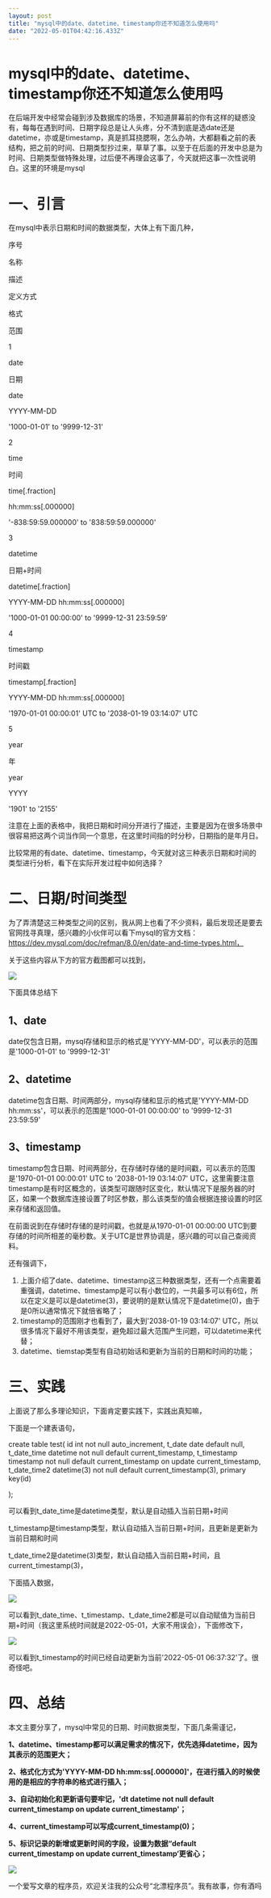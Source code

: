 ```yaml
---
layout: post
title: "mysql中的date、datetime、timestamp你还不知道怎么使用吗"
date: "2022-05-01T04:42:16.433Z"
---
```

mysql中的date、datetime、timestamp你还不知道怎么使用吗
========================================

在后端开发中经常会碰到涉及数据库的场景，不知道屏幕前的你有这样的疑惑没有，每每在遇到时间、日期字段总是让人头疼，分不清到底是选date还是datetime，亦或是timestamp，真是抓耳挠腮啊，怎么办呐，大都翻看之前的表结构，把之前的时间、日期类型抄过来，草草了事。以至于在后面的开发中总是为时间、日期类型做特殊处理，过后便不再理会这事了，今天就把这事一次性说明白。这里的环境是mysql

一、引言
====

在mysql中表示日期和时间的数据类型，大体上有下面几种，

序号

名称

描述

定义方式

格式

范围

1

date

日期

date

YYYY-MM-DD

'1000-01-01' to '9999-12-31'

2

time

时间

time\[.fraction\]

hh:mm:ss\[.000000\]

'-838:59:59.000000' to '838:59:59.000000'

3

datetime

日期+时间

datetime\[.fraction\]

YYYY-MM-DD hh:mm:ss\[.000000\]

'1000-01-01 00:00:00' to '9999-12-31 23:59:59'

4

timestamp

时间戳

timestamp\[.fraction\]

YYYY-MM-DD hh:mm:ss\[.000000\]

'1970-01-01 00:00:01' UTC to '2038-01-19 03:14:07' UTC

5

year

年

year

YYYY

'1901' to '2155'

注意在上面的表格中，我把日期和时间分开进行了描述，主要是因为在很多场景中很容易把这两个词当作同一个意思，在这里时间指的时分秒，日期指的是年月日。

比较常用的有date、datetime、timestamp，今天就对这三种表示日期和时间的类型进行分析，看下在实际开发过程中如何选择？

二、日期/时间类型
=========

为了弄清楚这三种类型之间的区别，我从网上也看了不少资料，最后发现还是要去官网找寻真理，感兴趣的小伙伴可以看下mysql的官方文档：https://dev.mysql.com/doc/refman/8.0/en/date-and-time-types.html，

关于这些内容从下方的官方截图都可以找到，

![](https://img2022.cnblogs.com/blog/985599/202204/985599-20220430213516654-532773611.png)

下面具体总结下

1、date
------

date仅包含日期，mysql存储和显示的格式是'YYYY-MM-DD'，可以表示的范围是'1000-01-01' to '9999-12-31'

2、datetime
----------

datetime包含日期、时间两部分，mysql存储和显示的格式是'YYYY-MM-DD hh:mm:ss'，可以表示的范围是'1000-01-01 00:00:00' to '9999-12-31 23:59:59'

3、timestamp
-----------

timestamp包含日期、时间两部分，在存储时存储的是时间戳，可以表示的范围是'1970-01-01 00:00:01' UTC to '2038-01-19 03:14:07' UTC，这里需要注意timestamp是有时区概念的，该类型可跟随时区变化，默认情况下是服务器的时区，如果一个数据库连接设置了时区参数，那么该类型的值会根据连接设置的时区来存储和返回值。

在前面说到在存储时存储的是时间戳，也就是从1970-01-01 00:00:00 UTC到要存储的时间所相差的毫秒数。关于UTC是世界协调是，感兴趣的可以自己查阅资料。

还有强调下，

1.  上面介绍了date、datetime、timestamp这三种数据类型，还有一个点需要着重强调，datetime、timestamp是可以有小数位的，一共最多可以有6位，所以在定义是可以是datetime(3)，要说明的是默认情况下是datetime(0)，由于是0所以通常情况下就倍省略了；
2.  timestamp的范围刚才也看到了，最大到'2038-01-19 03:14:07' UTC，所以很多情况下最好不用该类型，避免超过最大范围产生问题，可以datetime来代替；
3.  datetime、tiemstap类型有自动初始话和更新为当前的日期和时间的功能；

三、实践
====

上面说了那么多理论知识，下面肯定要实践下，实践出真知嘛，

下面是一个建表语句，

create table test(
 id int not null  auto\_increment,
 t\_date date default null,
 t\_date\_time datetime not null default current\_timestamp,
 t\_timestamp timestamp not null default current\_timestamp on update  current\_timestamp,
 t\_date\_time2 datetime(3) not null default current\_timestamp(3),
 primary key(id)
 
 );

可以看到t\_date\_time是datetime类型，默认是自动插入当前日期+时间

t\_timestamp是timestamp类型，默认自动插入当前日期+时间，且更新是更新为当前日期和时间

t\_date\_time2是datetime(3)类型，默认自动插入当前日期+时间，且current\_timestamp(3)，

下面插入数据，

![](https://img2022.cnblogs.com/blog/985599/202204/985599-20220430223559678-134773139.png)

可以看到t\_date\_time、t\_timestamp、t\_date\_time2都是可以自动赋值为当前日期+时间（我这里系统时间就是2022-05-01，大家不用误会），下面修改下，

![](https://img2022.cnblogs.com/blog/985599/202204/985599-20220430223803285-1530468922.png)

可以看到t\_timestamp的时间已经自动更新为当前'2022-05-01 06:37:32'了。很奇怪吧。

四、总结
====

本文主要分享了，mysql中常见的日期、时间数据类型，下面几条需谨记，

**1、datetime、timestamp都可以满足需求的情况下，优先选择datetime，因为其表示的范围更大；**

**2、格式化方式为'YYYY-MM-DD hh:mm:ss\[.000000\]'，在进行插入的时候使用的是相应的字符串的格式进行插入；**

**3、自动初始化和更新语句要牢记，'dt datetime not null default current\_timestamp on update current\_timestamp'；**

**4、current\_timestamp可以写成current\_timestamp(0)；**

**5、标识记录的新增或更新时间的字段，设置为数据“default current\_timestamp on update current\_timestamp‘更省心；**

**![](https://img2022.cnblogs.com/blog/985599/202204/985599-20220430224001638-1213134556.jpg)**

一个爱写文章的程序员，欢迎关注我的公众号“北漂程序员”。我有故事，你有酒吗